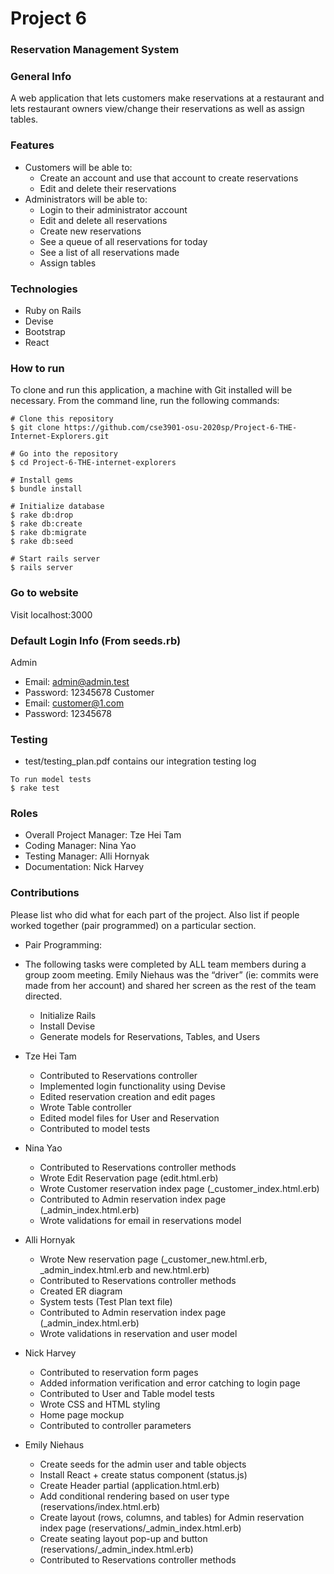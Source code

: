 ﻿# Project 6
### Reservation Management System


### General Info
A web application that lets customers make reservations at a restaurant and lets restaurant owners view/change their reservations as well as assign tables.


### Features
* Customers will be able to:
    * Create an account and use that account to create reservations
    * Edit and delete their reservations
* Administrators will be able to:
    * Login to their administrator account
    * Edit and delete all reservations
    * Create new reservations
    * See a queue of all reservations for today
    * See a list of all reservations made
    * Assign tables


### Technologies
* Ruby on Rails
* Devise
* Bootstrap
* React


### How to run
To clone and run this application, a machine with Git installed will be necessary.
From the command line, run the following commands:


```
# Clone this repository
$ git clone https://github.com/cse3901-osu-2020sp/Project-6-THE-Internet-Explorers.git

# Go into the repository
$ cd Project-6-THE-internet-explorers

# Install gems
$ bundle install

# Initialize database
$ rake db:drop
$ rake db:create
$ rake db:migrate
$ rake db:seed

# Start rails server
$ rails server
```


### Go to website
Visit localhost:3000


### Default Login Info (From seeds.rb)
Admin
* Email: admin@admin.test
* Password: 12345678
Customer
* Email: customer@1.com
* Password: 12345678


### Testing
* test/testing_plan.pdf contains our integration testing log 
```
To run model tests
$ rake test
```


### Roles
* Overall Project Manager: Tze Hei Tam
* Coding Manager: Nina Yao
* Testing Manager: Alli Hornyak
* Documentation: Nick Harvey


### Contributions
Please list who did what for each part of the project.
Also list if people worked together (pair programmed) on a particular section.


* Pair Programming:
* The following tasks were completed by ALL team members during a group zoom meeting.  Emily Niehaus was the “driver” (ie: commits were made from her account) and shared her screen as the rest of the team directed.
   * Initialize Rails
   * Install Devise
   * Generate models for Reservations, Tables, and Users


* Tze Hei Tam
   * Contributed to Reservations controller
   * Implemented login functionality using Devise
   * Edited reservation creation and edit pages
   * Wrote Table controller
   * Edited model files for User and Reservation
   * Contributed to model tests 


* Nina Yao
   * Contributed to Reservations controller methods
   * Wrote Edit Reservation page (edit.html.erb)
   * Wrote Customer reservation index page (_customer_index.html.erb)
   * Contributed to Admin reservation index page (_admin_index.html.erb)
   * Wrote validations for email in reservations model


* Alli Hornyak
   * Wrote New reservation page (_customer_new.html.erb,  _admin_index.html.erb and new.html.erb)
   * Contributed to Reservations controller methods
   * Created ER diagram
   * System tests (Test Plan text file)
   * Contributed to Admin reservation index page (_admin_index.html.erb)
   * Wrote validations in reservation and user model


* Nick Harvey
   * Contributed to reservation form pages
   * Added information verification and error catching to login page
   * Contributed to User and Table model tests
   * Wrote CSS and HTML styling
   * Home page mockup
   * Contributed to controller parameters


* Emily Niehaus
   * Create seeds for the admin user and table objects
   * Install React + create status component (status.js)
   * Create Header partial (application.html.erb)
   * Add conditional rendering based on user type (reservations/index.html.erb)
   * Create layout (rows, columns, and tables) for Admin reservation index page (reservations/_admin_index.html.erb)
   * Create seating layout pop-up and button (reservations/_admin_index.html.erb)
   * Contributed to Reservations controller methods
   

